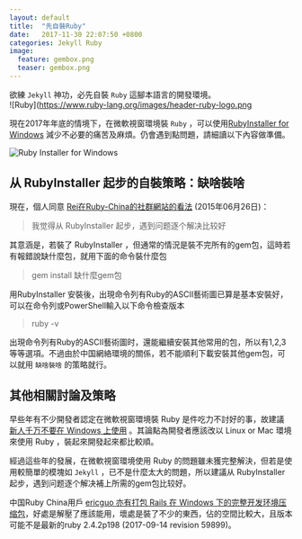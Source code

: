 ```yaml
---  
layout: default  
title:  "先自裝Ruby"  
date:   2017-11-30 22:07:50 +0800  
categories: Jekyll Ruby
image:
  feature: gembox.png
  teaser: gembox.png
---  
```

欲練 `Jekyll` 神功，必先自裝 `Ruby` 這腳本語言的開發環境。  
![Ruby](https://www.ruby-lang.org/images/header-ruby-logo.png

現在2017年年底的情境下，在微軟視窗環境裝 `Ruby` ，可以使用[RubyInstaller for Windows][rubyinstaller] 減少不必要的痛苦及麻煩。仍會遇到點問題，請細讀以下內容做準備。  
 
![Ruby Installer for Windows](.png) 

## 从 RubyInstaller 起步的自裝策略：缺啥裝啥  
  
現在，個人同意 [Rei在Ruby-China的社群網站的看法][Rei_Ruby-China]  (2015年06月26日)：  
  
>  我觉得从 RubyInstaller 起步，遇到问题逐个解决比较好  
  
其意涵是，若裝了 RubyInstaller ，但通常的情況是裝不完所有的gem包，這時若有報錯說缺什麼包，就用下面的命令裝什麼包  
  
> gem install 缺什麼gem包  
  
用RubyInstaller 安裝後，出現命令列有Ruby的ASCII藝術圖已算是基本安裝好，	可以在命令列或PowerShell輸入以下命令檢查版本  
  
>  ruby -v  
  
出現命令列有Ruby的ASCII藝術圖时，還能繼續安裝其他常用的包，所以有1,2,3等等選項。不過由於中国網絡環境的關係，若不能順利下載安裝其他gem包，可以就用 `缺啥裝啥` 的策略就行。  
  
## 其他相關討論及策略  
  
早些年有不少開發者認定在微軟視窗環境裝 Ruby 是件吃力不討好的事，故建議 [新人千万不要在 Windows 上使用][no_ruby_on_windows] 。其論點為開發者應該改以 Linux or Mac  環境來使用 Ruby ，裝起來開發起來都比較順。  
  
經過這些年的發展，在微軟視窗環境使用 Ruby 的問題雖未獲完整解決，但若是使用較簡單的模塊如 `Jekyll` ，已不是什麼太大的問題，所以建議从 RubyInstaller 起步，遇到问题逐个解决補上所需的gem包比较好。  
  
中国Ruby China用戶 [ericguo 亦有打包  Rails 在 Windows 下的完整开发环境压缩包][Rei_Ruby-China]，好處是解壓了應該能用，壞處是裝了不少的東西，佔的空間比較大，且版本可能不是最新的ruby 2.4.2p198 (2017-09-14 revision 59899)。  
  
  
[rubyinstaller]: https://rubyinstaller.org/downloads/  
[Rei_Ruby-China]:   https://ruby-china.org/topics/26191  
[no_ruby_on_windows]: https://ruby-china.org/topics/1020  
